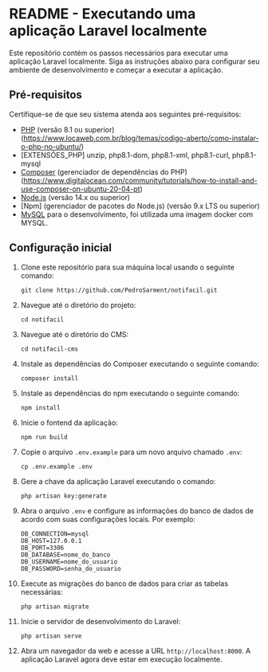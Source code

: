# README - Executando uma aplicação Laravel localmente

Este repositório contém os passos necessários para executar uma aplicação Laravel localmente. Siga as instruções abaixo para configurar seu ambiente de desenvolvimento e começar a executar a aplicação.

## Pré-requisitos

Certifique-se de que seu sistema atenda aos seguintes pré-requisitos:

- [PHP](https://www.php.net/) (versão 8.1 ou superior) (https://www.locaweb.com.br/blog/temas/codigo-aberto/como-instalar-o-php-no-ubuntu/)
- [EXTENSÕES_PHP] unzip, php8.1-dom, php8.1-xml, php8.1-curl, php8.1-mysql
- [Composer](https://getcomposer.org/) (gerenciador de dependências do PHP) (https://www.digitalocean.com/community/tutorials/how-to-install-and-use-composer-on-ubuntu-20-04-pt)
- [Node.js](https://nodejs.org/) (versão 14.x ou superior)
- [Npm] (gerenciador de pacotes do Node.js) (versão 9.x LTS ou superior)
- [MySQL](https://www.mysql.com/) para o desenvolvimento, foi utilizada uma imagem docker com MYSQL.

## Configuração inicial

1. Clone este repositório para sua máquina local usando o seguinte comando:
   ```
   git clone https://github.com/PedroSarment/notifacil.git
   ```

2. Navegue até o diretório do projeto:
   ```
   cd notifacil

2. Navegue até o diretório do CMS:
   ```
   cd notifacil-cms

3. Instale as dependências do Composer executando o seguinte comando:
   ```
   composer install
   ```

3. Instale as dependências do npm executando o seguinte comando:
   ```
   npm install
   ```

3. Inicie o fontend da aplicação:
   ```
   npm run build
   ```

4. Copie o arquivo `.env.example` para um novo arquivo chamado `.env`:
   ```
   cp .env.example .env
   ```

5. Gere a chave da aplicação Laravel executando o comando:
   ```
   php artisan key:generate
   ```

6. Abra o arquivo `.env` e configure as informações do banco de dados de acordo com suas configurações locais. Por exemplo:
   ```
   DB_CONNECTION=mysql
   DB_HOST=127.0.0.1
   DB_PORT=3306
   DB_DATABASE=nome_do_banco
   DB_USERNAME=nome_do_usuario
   DB_PASSWORD=senha_do_usuario
   ```

7. Execute as migrações do banco de dados para criar as tabelas necessárias:
   ```
   php artisan migrate
   ```

8. Inicie o servidor de desenvolvimento do Laravel:
   ```
   php artisan serve
   ```

9. Abra um navegador da web e acesse a URL `http://localhost:8000`. A aplicação Laravel agora deve estar em execução localmente.

